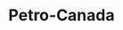 ---
title: "Petro-Canada"
url: /carleton-saint-omer/petro-canada-boulevard-perron/
shop: convenience
---